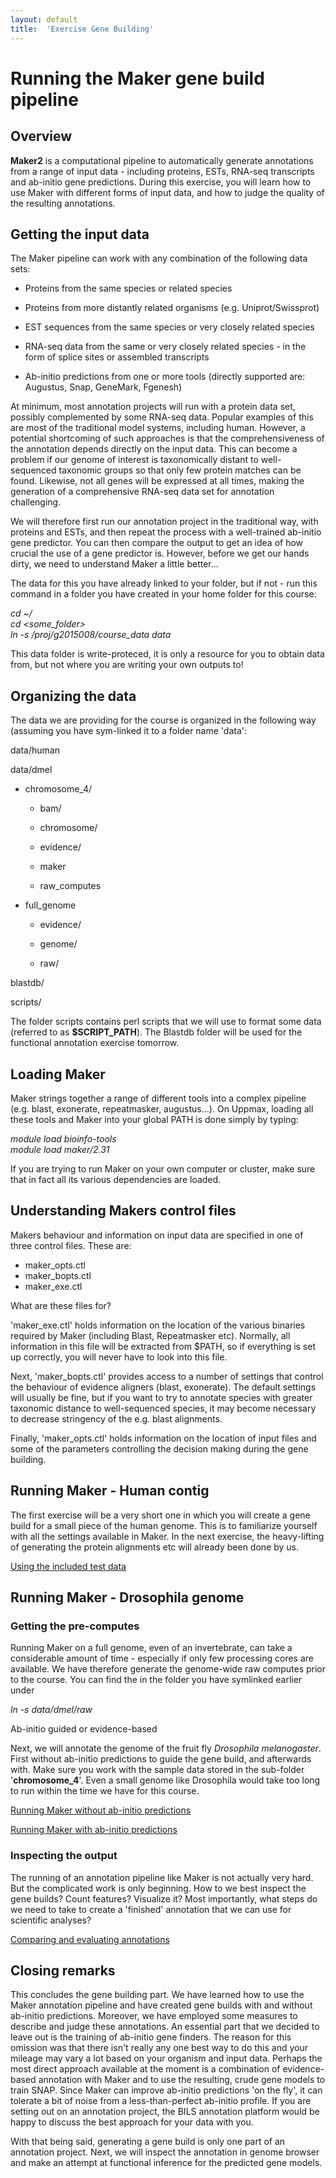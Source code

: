 ```yaml
---
layout: default
title:  'Exercise Gene Building'
---
```


# Running the Maker gene build pipeline
## Overview

**Maker2** is a computational pipeline to automatically generate annotations from a range of input data - including proteins, ESTs, RNA-seq transcripts and ab-initio gene predictions. During this exercise, you will learn how to use Maker with different forms of input data, and how to judge the quality of the resulting annotations.
## Getting the input data

The Maker pipeline can work with any combination of the following data sets:

* Proteins from the same species or related species  

* Proteins from more distantly related organisms (e.g. Uniprot/Swissprot)  

* EST sequences from the same species or very closely related species  

* RNA-seq data from the same or very closely related species - in the form of splice sites or assembled transcripts  

* Ab-initio predictions from one or more tools (directly supported are: Augustus, Snap, GeneMark, Fgenesh)  

At minimum, most annotation projects will run with a protein data set, possibly complemented by some RNA-seq data. Popular examples of this are most of the traditional model systems, including human. However, a potential shortcoming of such approaches is that the comprehensiveness of the annotation depends directly on the input data. This can become a problem if our genome of interest is taxonomically distant to well-sequenced taxonomic groups so that only few protein matches can be found. Likewise, not all genes will be expressed at all times, making the generation of a comprehensive RNA-seq data set for annotation challenging.

We will therefore first run our annotation project in the traditional way, with proteins and ESTs, and then repeat the process with a well-trained ab-initio gene predictor. You can then compare the output to get an idea of how crucial the use of a gene predictor is. However, before we get our hands dirty, we need to understand Maker a little better...

The data for this you have already linked to your folder, but if not - run this command in a folder you have created in your home folder for this course:

*cd ~/*  
<i>cd \<some\_folder\></i>  
*ln -s /proj/g2015008/course\_data data*  

This data folder is write-proteced, it is only a resource for you to obtain data from, but not where you are writing your own outputs to!
## Organizing the data

The data we are providing for the course is organized in the following way (assuming you have sym-linked it to a folder name 'data':

data/human

data/dmel

- chromosome_4/

  - bam/

  - chromosome/

  - evidence/

  - maker

  - raw_computes

- full_genome

  - evidence/

  - genome/

  - raw/

blastdb/

scripts/

The folder scripts contains perl scripts that we will use to format some data (referred to as **$SCRIPT_PATH**). The Blastdb folder will be used for the functional annotation exercise tomorrow.
## Loading Maker

Maker strings together a range of different tools into a complex pipeline (e.g. blast, exonerate, repeatmasker, augustus...). On Uppmax, loading all these tools and Maker into your global PATH is done simply by typing:

<i>module load bioinfo-tools</i>  
<i>module load maker/2.31</i>

If you are trying to run Maker on your own computer or cluster, make sure that in fact all its various dependencies are loaded.
## Understanding Makers control files

Makers behaviour and information on input data are specified in one of three control files. These are:

- maker_opts.ctl  
- maker_bopts.ctl  
- maker_exe.ctl

What are these files for?

'maker_exe.ctl' holds information on the location of the various binaries required by Maker (including Blast, Repeatmasker etc). Normally, all information in this file will be extracted from $PATH, so if everything is set up correctly, you will never have to look into this file.

Next, 'maker_bopts.ctl' provides access to a number of settings that control the behaviour of evidence aligners (blast, exonerate). The default settings will usually be fine, but if you want to try to annotate species with greater taxonomic distance to well-sequenced species, it may become necessary to decrease stringency of the e.g. blast alignments.

Finally, 'maker_opts.ctl' holds information on the location of input files and some of the parameters controlling the decision making during the gene building.
## Running Maker - Human contig

The first exercise will be a very short one in which you will create a gene build for a small piece of the human genome. This is to familiarize yourself with all the settings available in Maker. In the next exercise, the heavy-lifting of generating the protein alignments etc will already been done by us.

[Using the included test data](ExerciseHumanTestdata)
## Running Maker - Drosophila genome
### Getting the pre-computes

Running Maker on a full genome, even of an invertebrate, can take a considerable amount of time - especially if only few processing cores are available. We have therefore generate the genome-wide raw computes prior to the course. You can find the in the folder you have symlinked earlier under

_ln -s data/dmel/raw_

Ab-initio guided or evidence-based

Next, we will annotate the genome of the fruit fly _Drosophila melanogaster_. First without ab-initio predictions to guide the gene build, and afterwards with. Make sure you work with the sample data stored in the sub-folder '<b>chromosome_4</b>'. Even a small genome like Drosophila would take too long to run within the time we have for this course.

[Running Maker without ab-initio predictions](ExcerciseMakerNoAbinit)

[Running Maker with ab-initio predictions](ExcerciseMakerAbinit)
### Inspecting the output

The running of an annotation pipeline like Maker is not actually very hard. But the complicated work is only beginning. How to we best inspect the gene builds? Count features? Visualize it? Most importantly, what steps do we need to take to create a 'finished' annotation that we can use for scientific analyses?

[Comparing and evaluating annotations](ExcerciseMakerCompareAnnot)
## Closing remarks

This concludes the gene building part. We have learned how to use the Maker annotation pipeline and have created gene builds with and without ab-initio predictions. Moreover, we have employed some measures to describe and judge these annotations. An essential part that we decided to leave out is the training of ab-initio gene finders. The reason for this omission was that there isn't really any one best way to do this and your mileage may vary a lot based on your organism and input data. Perhaps the most direct approach available at the moment is a combination of evidence-based annotation with Maker and to use the resulting, crude gene models to train SNAP. Since Maker can improve ab-initio predictions 'on the fly', it can tolerate a bit of noise from a less-than-perfect ab-initio profile. If you are setting out on an annotation project, the BILS annotation platform would be happy to discuss the best approach for your data with you.

With that being said, generating a gene build is only one part of an annotation project. Next, we will inspect the annotation in genome browser and make an attempt at functional inference for the predicted gene models.